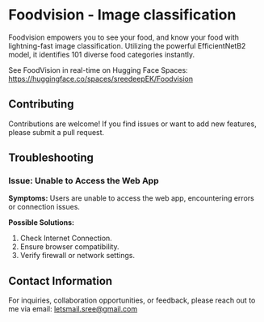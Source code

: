 # Foodvision - Image classification 
Foodvision empowers you to see your food, and know your food with lightning-fast image classification. Utilizing the powerful EfficientNetB2 model, it identifies 101 diverse food categories instantly.

See FoodVision in real-time on Hugging Face Spaces:    
https://huggingface.co/spaces/sreedeepEK/Foodvision

## Contributing
Contributions are welcome! If you find issues or want to add new features, please submit a pull request.

## Troubleshooting

### Issue: Unable to Access the Web App
**Symptoms:** Users are unable to access the web app, encountering errors or connection issues.

**Possible Solutions:**
1. Check Internet Connection.
2. Ensure browser compatibility. 
3. Verify firewall or network settings.

## Contact Information
For inquiries, collaboration opportunities, or feedback, please reach out to me via email: letsmail.sree@gmail.com
